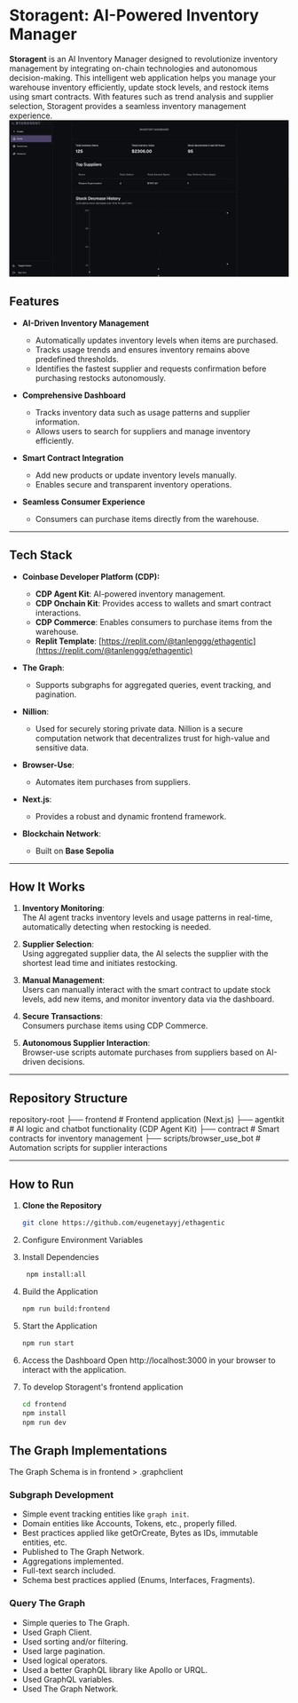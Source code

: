 # Storagent: AI-Powered Inventory Manager

**Storagent** is an AI Inventory Manager designed to revolutionize inventory management by integrating on-chain technologies and autonomous decision-making. This intelligent web application helps you manage your warehouse inventory efficiently, update stock levels, and restock items using smart contracts. With features such as trend analysis and supplier selection, Storagent provides a seamless inventory management experience.
![alt text](image.png)


## **Features**

- **AI-Driven Inventory Management**

  - Automatically updates inventory levels when items are purchased.
  - Tracks usage trends and ensures inventory remains above predefined thresholds.
  - Identifies the fastest supplier and requests confirmation before purchasing restocks autonomously.

- **Comprehensive Dashboard**

  - Tracks inventory data such as usage patterns and supplier information.
  - Allows users to search for suppliers and manage inventory efficiently.

- **Smart Contract Integration**

  - Add new products or update inventory levels manually.
  - Enables secure and transparent inventory operations.

- **Seamless Consumer Experience**

  - Consumers can purchase items directly from the warehouse.

---

## **Tech Stack**

- **Coinbase Developer Platform (CDP):**

  - **CDP Agent Kit**: AI-powered inventory management.
  - **CDP Onchain Kit**: Provides access to wallets and smart contract interactions.
  - **CDP Commerce**: Enables consumers to purchase items from the warehouse.
  - **Replit Template**: [https://replit.com/@tanlenggg/ethagentic](https://replit.com/@tanlenggg/ethagentic)
 
- **The Graph**:

  - Supports subgraphs for aggregated queries, event tracking, and pagination.

- **Nillion**:

  - Used for securely storing private data. Nillion is a secure computation network that decentralizes trust for high-value and sensitive data.

- **Browser-Use**:

  - Automates item purchases from suppliers.

- **Next.js**:

  - Provides a robust and dynamic frontend framework.

- **Blockchain Network**:
  - Built on **Base Sepolia**

---

## **How It Works**

1. **Inventory Monitoring**:  
   The AI agent tracks inventory levels and usage patterns in real-time, automatically detecting when restocking is needed.

2. **Supplier Selection**:  
   Using aggregated supplier data, the AI selects the supplier with the shortest lead time and initiates restocking.

3. **Manual Management**:  
   Users can manually interact with the smart contract to update stock levels, add new items, and monitor inventory data via the dashboard.

4. **Secure Transactions**:  
   Consumers purchase items using CDP Commerce.

5. **Autonomous Supplier Interaction**:  
   Browser-use scripts automate purchases from suppliers based on AI-driven decisions.

---

## **Repository Structure**

repository-root
├── frontend # Frontend application (Next.js)
├── agentkit # AI logic and chatbot functionality (CDP Agent Kit)
├── contract # Smart contracts for inventory management
├── scripts/browser_use_bot # Automation scripts for supplier interactions

---

## **How to Run**

1. **Clone the Repository**

   ```bash
   git clone https://github.com/eugenetayyj/ethagentic

   ```

2.	Configure Environment Variables


3. Install Dependencies

   ```bash
    npm install:all
   ```

4. Build the Application
   ```bash
   npm run build:frontend
   ```

5. Start the Application
   ```bash
   npm run start
   ```

6. Access the Dashboard
    Open http://localhost:3000 in your browser to interact with the application.

7. To develop Storagent's frontend application
   ```bash
   cd frontend
   npm install
   npm run dev
   ```

## The Graph Implementations
The Graph Schema is in frontend > .graphclient

### Subgraph Development
- Simple event tracking entities like `graph init`.
- Domain entities like Accounts, Tokens, etc., properly filled.
- Best practices applied like getOrCreate, Bytes as IDs, immutable entities, etc.
- Published to The Graph Network.
- Aggregations implemented.
- Full-text search included.
- Schema best practices applied (Enums, Interfaces, Fragments).

### Query The Graph
- Simple queries to The Graph.
- Used Graph Client.
- Used sorting and/or filtering.
- Used large pagination.
- Used logical operators.
- Used a better GraphQL library like Apollo or URQL.
- Used GraphQL variables.
- Used The Graph Network.
